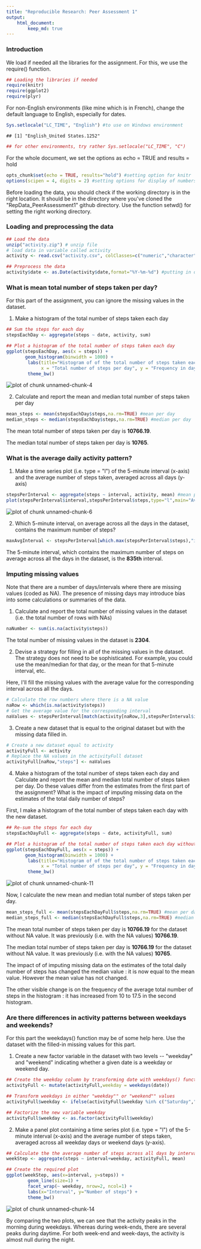 ```yaml
---
title: "Reproducible Research: Peer Assessment 1"
output: 
    html_document:
        keep_md: true
---
```


### Introduction

We load if needed all the libraries for the assignment.
For this, we use the require() function.

```r
## Loading the libraries if needed
require(knitr)
require(ggplot2)
require(plyr)
```

For non-English environments (like mine which is in French), change the default
language to English, especially for dates.

```r
Sys.setlocale("LC_TIME", "English") #to use on Windows environment
```

```
## [1] "English_United States.1252"
```

```r
## for other environments, try rather Sys.setlocale("LC_TIME", "C")
```

For the whole document, we set the options as echo = TRUE and results = hold

```r
opts_chunk$set(echo = TRUE, results="hold") #setting option for knitr
options(scipen = 4, digits = 2) #setting options for display of numbers
```

Before loading the data, you should check if the working directory is in the right location. It should be in the directory where you've cloned the "RepData_PeerAssessment1" github directory.
Use the function setwd() for setting the right working directory.

### Loading and preprocessing the data

```r
## Load the data
unzip("activity.zip") # unzip file
# load data in variable called activity
activity <- read.csv("activity.csv", colClasses=c("numeric","character","numeric"))

## Preprocess the data
activity$date <- as.Date(activity$date,format="%Y-%m-%d") #putting in date format
```
### What is mean total number of steps taken per day?

For this part of the assignment, you can ignore the missing values in the dataset.

1. Make a histogram of the total number of steps taken each day

```r
## Sum the steps for each day
stepsEachDay <- aggregate(steps ~ date, activity, sum)

## Plot a histogram of the total number of steps taken each day
ggplot(stepsEachDay, aes(x = steps)) + 
       geom_histogram(binwidth = 1000) + 
        labs(title="Histogram of of the total number of steps taken each day", 
             x = "Total number of steps per day", y = "Frequency in days") + 
        theme_bw()
```

![plot of chunk unnamed-chunk-4](figure/unnamed-chunk-4-1.png) 

2. Calculate and report the mean and median total number of steps taken per day

```r
mean_steps <- mean(stepsEachDay$steps,na.rm=TRUE) #mean per day
median_steps <- median(stepsEachDay$steps,na.rm=TRUE) #median per day
```

The mean total number of steps taken per day is **10766.19**.

The median total number of steps taken per day is **10765**.

### What is the average daily activity pattern?

1. Make a time series plot (i.e. type = "l") of the 5-minute interval (x-axis) and the average number of steps taken, averaged across all days (y-axis)

```r
stepsPerInterval <- aggregate(steps ~ interval, activity, mean) #mean per interval
plot(stepsPerInterval$interval,stepsPerInterval$steps,type="l",main="Average daily activity pattern", xlab="5-minute interval", ylab="Number of steps")
```

![plot of chunk unnamed-chunk-6](figure/unnamed-chunk-6-1.png) 

2. Which 5-minute interval, on average across all the days in the dataset, contains the maximum number of steps?

```r
maxAvgInterval <- stepsPerInterval[which.max(stepsPerInterval$steps),"interval"]
```
The 5-minute interval, which contains the maximum number of steps on average across all the days in the dataset, is the **835th** interval.

### Imputing missing values

Note that there are a number of days/intervals where there are missing values (coded as NA). The presence of missing days may introduce bias into some calculations or summaries of the data.

1. Calculate and report the total number of missing values in the dataset (i.e. the total number of rows with NAs)

```r
naNumber <- sum(is.na(activity$steps))
```
The total number of missing values in the dataset is **2304**.

2. Devise a strategy for filling in all of the missing values in the dataset. The strategy does not need to be sophisticated. For example, you could use the mean/median for that day, or the mean for that 5-minute interval, etc.

Here, I'll fill the missing values with the average value for the corresponding interval across all the days.

```r
# Calculate the row numbers where there is a NA value
naRow <- which(is.na(activity$steps))
# Get the average value for the corresponding interval
naValues <- stepsPerInterval[match(activity[naRow,3],stepsPerInterval$interval),"steps"]
```

3. Create a new dataset that is equal to the original dataset but with the missing data filled in.

```r
# Create a new dataset equal to activity
activityFull <- activity
# Replace the NA values in the activityFull dataset
activityFull[naRow,"steps"] <- naValues
```

4. Make a histogram of the total number of steps taken each day and Calculate and report the mean and median total number of steps taken per day. Do these values differ from the estimates from the first part of the assignment? What is the impact of imputing missing data on the estimates of the total daily number of steps?

First, I make a histogram of the total number of steps taken each day with the new dataset.

```r
## Re-sum the steps for each day
stepsEachDayFull <- aggregate(steps ~ date, activityFull, sum)

## Plot a histogram of the total number of steps taken each day without NA values
ggplot(stepsEachDayFull, aes(x = steps)) + 
       geom_histogram(binwidth = 1000) + 
        labs(title="Histogram of of the total number of steps taken each day without NA values", 
             x = "Total number of steps per day", y = "Frequency in days") + 
        theme_bw()
```

![plot of chunk unnamed-chunk-11](figure/unnamed-chunk-11-1.png) 

Now, I calculate the new mean and median total number of steps taken per day.

```r
mean_steps_full <- mean(stepsEachDayFull$steps,na.rm=TRUE) #mean per day
median_steps_full <- median(stepsEachDayFull$steps,na.rm=TRUE) #median per day
```
The mean total number of steps taken per day is **10766.19** for the dataset without NA value. It was previously (i.e. with the NA values) **10766.19**.

The median total number of steps taken per day is **10766.19** for the dataset without NA value. It was previously (i.e. with the NA values) **10765**.

The impact of of imputing missing data on the estimates of the total daily number of steps has changed the median value : it is now equal to the mean value.
However the mean value has not changed.

The other visible change is on the frequency of the average total number of steps in the histogram : it has increased from 10 to 17.5 in the second histogram.

### Are there differences in activity patterns between weekdays and weekends?

For this part the weekdays() function may be of some help here. Use the dataset with the filled-in missing values for this part.

1. Create a new factor variable in the dataset with two levels -- "weekday" and "weekend" indicating whether a given date is a weekday or weekend day.

```r
## Create the weekday column by transforming date with weekdays() function
activityFull <- mutate(activityFull,weekday = weekdays(date))

## Transform weekdays in either "weekday"" or "weekend"" values
activityFull$weekday <- ifelse(activityFull$weekday %in% c("Saturday","Sunday"),"weekend","weekday")

## Factorize the new variable weekday
activityFull$weekday <- as.factor(activityFull$weekday)
```

2. Make a panel plot containing a time series plot (i.e. type = "l") of the 5-minute interval (x-axis) and the average number of steps taken, averaged across all weekday days or weekend days (y-axis).

```r
## Calculate the the average number of steps across all days by interval and weekday
weekStep <- aggregate(steps ~ interval+weekday, activityFull, mean)

## Create the required plot
ggplot(weekStep, aes(x=interval, y=steps)) + 
        geom_line(size=1) + 
        facet_wrap(~ weekday, nrow=2, ncol=1) +
        labs(x="Interval", y="Number of steps") +
        theme_bw()
```

![plot of chunk unnamed-chunk-14](figure/unnamed-chunk-14-1.png) 

By comparing the two plots, we can see that the activity peaks in the morning during weekdays. 
Whereas during week-ends, there are several peaks during daytime.
For both week-end and week-days, the activity is almost null during the night.
